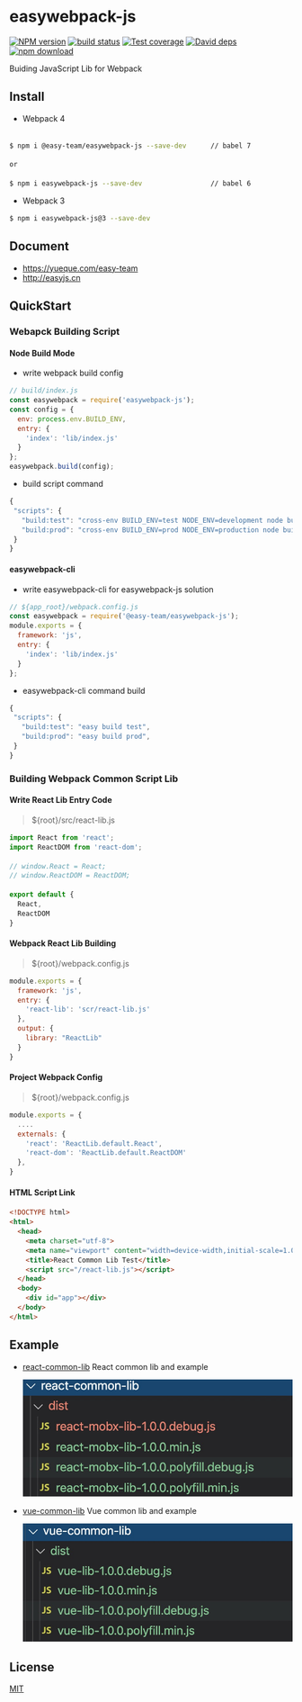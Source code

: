 # easywebpack-js


[![NPM version][npm-image]][npm-url]
[![build status][travis-image]][travis-url]
[![Test coverage][codecov-image]][codecov-url]
[![David deps][david-image]][david-url]
[![npm download][download-image]][download-url]

[npm-image]: https://img.shields.io/npm/v/easywebpack-js.svg?style=flat-square
[npm-url]: https://npmjs.org/package/easywebpack-js
[travis-image]: https://img.shields.io/travis/hubcarl/easywebpack-js.svg?style=flat-square
[travis-url]: https://travis-ci.org/hubcarl/easywebpack-js
[codecov-image]: https://codecov.io/gh/hubcarl/easywebpack-js/branch/master/graph/badge.svg
[codecov-url]: https://codecov.io/gh/hubcarl/easywebpack-js
[david-image]: https://img.shields.io/david/hubcarl/easywebpack-js-js.svg?style=flat-square
[david-url]: https://david-dm.org/hubcarl/easywebpack-js
[snyk-image]: https://snyk.io/test/npm/easywebpack-js/badge.svg?style=flat-square
[snyk-url]: https://snyk.io/test/npm/easywebpack-js
[download-image]: https://img.shields.io/npm/dm/easywebpack-js.svg?style=flat-square
[download-url]: https://npmjs.org/package/easywebpack-js

Buiding JavaScript Lib for Webpack

## Install

- Webpack 4

```bash

$ npm i @easy-team/easywebpack-js --save-dev      // babel 7

or

$ npm i easywebpack-js --save-dev                 // babel 6


```

- Webpack 3

```bash
$ npm i easywebpack-js@3 --save-dev
```

## Document

- https://yueque.com/easy-team
- http://easyjs.cn


## QuickStart

### Webapck Building Script

#### Node Build Mode

- write webpack build config

```js
// build/index.js
const easywebpack = require('easywebpack-js');
const config = {
  env: process.env.BUILD_ENV,
  entry: {
    'index': 'lib/index.js'
  }
};
easywebpack.build(config);
```

- build script command

```js
{
 "scripts": {
   "build:test": "cross-env BUILD_ENV=test NODE_ENV=development node build/index.js",
   "build:prod": "cross-env BUILD_ENV=prod NODE_ENV=production node build/index.js",
 }
}
```


#### easywebpack-cli

- write easywebpack-cli for easywebpack-js solution

```js
// ${app_root}/webpack.config.js
const easywebpack = require('@easy-team/easywebpack-js');
module.exports = {
  framework: 'js',
  entry: {
    'index': 'lib/index.js'
  }
};
```

- easywebpack-cli command build

```js
{
 "scripts": {
   "build:test": "easy build test",
   "build:prod": "easy build prod",
 }
}
```

### Building Webpack Common Script Lib

#### Write React Lib Entry Code

> ${root}/src/react-lib.js
 
```js
import React from 'react';
import ReactDOM from 'react-dom';

// window.React = React;
// window.ReactDOM = ReactDOM;

export default {
  React,
  ReactDOM
}
```

#### Webpack React Lib Building

> ${root}/webpack.config.js

```javascript
module.exports = {
  framework: 'js',
  entry: {
    'react-lib': 'scr/react-lib.js'
  },
  output: {
    library: "ReactLib" 
  }
}
```

#### Project Webpack Config

> ${root}/webpack.config.js

```js
module.exports = {
  ....
  externals: {
    'react': 'ReactLib.default.React',
    'react-dom': 'ReactLib.default.ReactDOM'
  },
}
```

#### HTML Script Link

```html
<!DOCTYPE html>
<html>
  <head>
    <meta charset="utf-8">
    <meta name="viewport" content="width=device-width,initial-scale=1.0">
    <title>React Common Lib Test</title>
    <script src="/react-lib.js"></script>
  </head>
  <body>
    <div id="app"></div>
  </body>
</html>
```

## Example

 - [react-common-lib](/example/react-common-lib) React common lib and example 

    ![](/doc/images/react-lib.png)

 - [vue-common-lib](/example/react-common-lib) Vue common lib and example

    ![](/doc/images/vue-lib.png)


## License

[MIT](LICENSE)